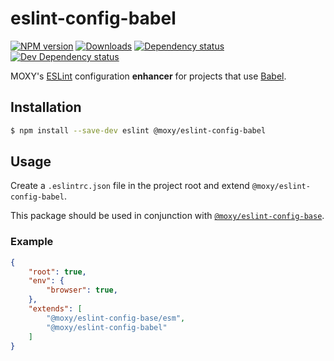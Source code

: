# eslint-config-babel

[![NPM version][npm-image]][npm-url] [![Downloads][downloads-image]][npm-url]
[![Dependency status][david-dm-image]][david-dm-url] [![Dev Dependency status][david-dm-dev-image]][david-dm-dev-url]

[npm-url]:https://npmjs.org/package/@moxy/eslint-config-react
[npm-image]:https://img.shields.io/npm/v/@moxy/eslint-config-react.svg
[downloads-image]:https://img.shields.io/npm/dm/@moxy/eslint-config-react.svg
[david-dm-url]:https://david-dm.org/moxystudio/eslint-config?path=packages/eslint-config-react
[david-dm-image]:https://img.shields.io/david/moxystudio/eslint-config.svg?path=packages/eslint-config-react
[david-dm-dev-url]:https://david-dm.org/moxystudio/eslint-config?type=dev&path=packages/eslint-config-react
[david-dm-dev-image]:https://img.shields.io/david/dev/moxystudio/eslint-config.svg?path=packages/eslint-config-react

MOXY's [ESLint](http://eslint.org/) configuration **enhancer** for projects that use [Babel](https://babeljs.io/).

## Installation

```sh
$ npm install --save-dev eslint @moxy/eslint-config-babel
```

## Usage

Create a `.eslintrc.json` file in the project root and extend `@moxy/eslint-config-babel`.

This package should be used in conjunction with [`@moxy/eslint-config-base`](../eslint-config-base).

### Example

```json
{
    "root": true,
    "env": {
        "browser": true,
    },
    "extends": [
        "@moxy/eslint-config-base/esm",
        "@moxy/eslint-config-babel"
    ]
}
```
